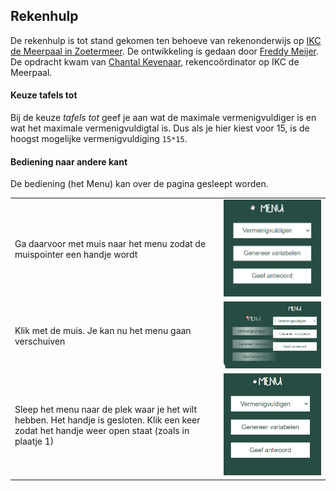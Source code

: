 ## Rekenhulp

De rekenhulp is tot stand gekomen ten behoeve van rekenonderwijs op <a href="https://www.ikcdemeerpaal.nl/" target = "_blank">IKC de Meerpaal in Zoetermeer</a>. De ontwikkeling is gedaan door <a href="https://www.linkedin.com/in/freddymeijer/" target="_blank">Freddy Meijer</a>. De opdracht kwam van <a href="https://www.linkedin.com/in/chantal-kevenaar" target="_blank">Chantal Kevenaar</a>, rekencoördinator op IKC de Meerpaal.

#### Keuze tafels tot
Bij de keuze *tafels tot* geef je aan wat de maximale vermenigvuldiger is en wat het maximale vermenigvuldigtal is. Dus als je hier kiest voor 15, is de hoogst mogelijke vermenigvuldiging `15*15`.

#### Bediening naar andere kant

De bediening (het Menu) kan over de pagina gesleept worden.

<table>
    <tbody>
        <tr>
            <td>Ga daarvoor met muis naar het menu zodat de muispointer een handje wordt</td>
            <td><img src="/img/toelichting_drag_and_drop_1.png"></td>
        </tr>
        <tr>
            <td>Klik met de muis. Je kan nu het menu gaan verschuiven</td>
            <td><img src="/img/toelichting_drag_and_drop_2.png"></td>
        </tr>
        <tr>
            <td>Sleep het menu naar de plek waar je het wilt hebben. Het handje is gesloten. Klik een keer zodat het handje weer open staat (zoals in plaatje 1)</td>
            <td><img src="/img/toelichting_drag_and_drop_3.png"></td>
        </tr>
    <tbody>
</table>
